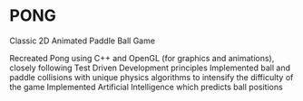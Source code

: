 # PONG
Classic 2D Animated Paddle Ball Game

Recreated Pong using C++ and OpenGL (for graphics and animations), closely following Test Driven Development principles
Implemented ball and paddle collisions with unique physics algorithms to intensify the difficulty of the game
Implemented Artificial Intelligence which predicts ball positions
